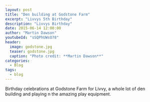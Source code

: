 ```yaml
---
layout: post
title: "Den building at Godstone Farm"
excerpt: "Livvys 5th Birthday"
description: "Livvys Birthday"
date: 2015-06-14 12:00:00
author: "Martin Dawson"
youtubeId: "sSQPhUWsO78"
header:
  image: godstone.jpg
  teaser: godstone.jpg
  caption: "Photo credit: **Martin Dawson**"
categories:
  - Blog
tags:
  - blog
---
```

Birthday celebrations at Godstone Farm for Livvy, a whole lot of den building and playing n the amazing play equipment.
